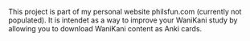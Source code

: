 This project is part of my personal website philsfun.com (currently not populated). It is intendet as a way to improve your WaniKani study by allowing you to download WaniKani content as Anki cards.
